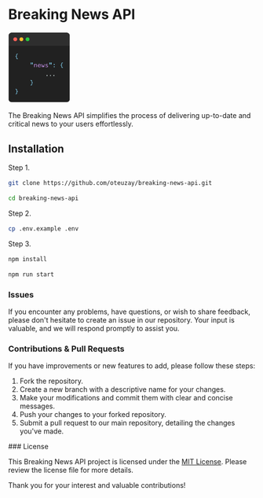 # Breaking News API

<img src="/docs/assets/cover.png" style="width: 25%" />

The Breaking News API simplifies the process of delivering up-to-date and critical news to your users effortlessly.

## Installation

Step 1.

```sh
git clone https://github.com/oteuzay/breaking-news-api.git
```

```sh
cd breaking-news-api
```

Step 2.

```sh
cp .env.example .env
```

Step 3.

```sh
npm install
```

```sh
npm run start
```

### Issues

If you encounter any problems, have questions, or wish to share feedback, please don't hesitate to create an issue in our repository. Your input is valuable, and we will respond promptly to assist you.

### Contributions & Pull Requests

If you have improvements or new features to add, please follow these steps:

1. Fork the repository.
2. Create a new branch with a descriptive name for your changes.
3. Make your modifications and commit them with clear and concise messages.
4. Push your changes to your forked repository.
5. Submit a pull request to our main repository, detailing the changes you've made.

### License

This Breaking News API project is licensed under the [MIT License](https://github.com/oteuzay/breaking-news-api/blob/main/LICENSE). Please review the license file for more details.

Thank you for your interest and valuable contributions!
